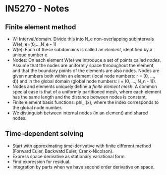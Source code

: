 # IN5270 - Notes


## Finite element method


- W: Interval/domain. Divide this into N_e non-overlapping subintervals W(e),
  e=(0,...,N_e - 1)
- W(e): Each of these subdomains is called an *element*, identified by a unique
  number e.
- Nodes: On each element W(e) we introduce a set of points called *nodes*.
  Assume that the nodes are uniformly space throoughout the element, and that
  the boundary points of the elements are also nodes. Nodes are given numbers
  both within an element (local node numbers: r = (0, ..., d)) and in the
  global domain (global node numbers: i = (0, ..., N_n - 1)).
- Nodes and elements uniquely define a *finite element mesh*. A common special
  case is that of a uniformly partitioned mesh, where each element has the same
  length and the distance between nodes is constant.
- Finite element basis functions: phi_i(x), where the index corresponds to the
  global node number.
- We distinguish between internal nodes (in an element) and shared nodes.



## Time-dependent solving


- Start with approximating time-derivative with finite different method
  (Forward Euler, Backwatd Euler, Crank-Nicolson).
- Express space derivative as stationary variational form.
- Find expression for residual.
- Integration by parts when we have second order derivative on space.
